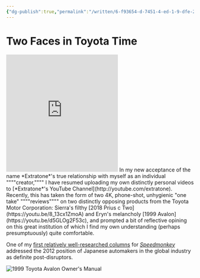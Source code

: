 ```yaml
---
{"dg-publish":true,"permalink":"/written/6-f93654-d-7451-4-ed-1-9-dfe-2-ed-71-a3-a1399/","dgHomeLink":true,"dgPassFrontmatter":false}
---
```


# Two Faces in Toyota Time

<iframe width="auto" height="315" src="https://www.youtube.com/embed/8_13cx1ZmoA?controls=0" frameborder="0" allow="accelerometer; autoplay; encrypted-media; gyroscope; picture-in-picture" allowfullscreen></iframe>
In my new acceptance of the name *Extratone*'s true relationship with myself as an individual """"creator,"""" I have resumed uploading my own distinctly personal videos to [*Extratone*'s YouTube Channel](http://youtube.com/extratone). Recently, this has taken the form of two 4K, phone-shot, unhygienic "one take" """"reviews"""" on two distinctly opposing products from the Toyota Motor Corporation: Sierra's filthy [2018 Prius c Two](https://youtu.be/8_13cx1ZmoA) and Eryn's melancholy [1999 Avalon](https://youtu.be/d5GLOg2F53c), and prompted a bit of reflective opining on this great institution of which I find my own understanding (perhaps presumptuously) quite comfortable.

One of my [first relatively well-researched columns](https://extratone.com/honda-hyundai-evolution-trend-industry-quality) for *[Speedmonkey](http://speedmonkey.co.uk)* addressed the 2012 position of Japanese automakers in the global industry as definite post-disruptors.

![1999 Toyota Avalon Owner's Manual](https://i.snap.as/8mXVP8C.jpg)